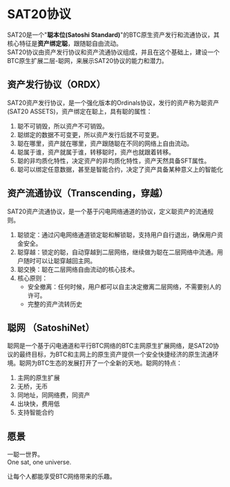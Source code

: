 SAT20协议
=========


SAT20是一个"**聪本位(Satoshi Standard)**"的BTC原生资产发行和流通协议，其核心特征是**资产绑定聪**，跟随聪自由流动。  
SAT20协议由资产发行协议和资产流通协议组成，并且在这个基础上，建设一个BTC原生扩展二层-聪网，来展示SAT20协议的能力和潜力。  


资产发行协议（ORDX）
----
SAT20资产发行协议，是一个强化版本的Ordinals协议，发行的资产称为聪资产(SAT20 ASSETS)，资产绑定在聪上，具有聪的属性：
1. 聪不可销毁，所以资产不可销毁。
2. 聪绑定的数据不可变更，所以资产发行后就不可变更。
3. 聪在哪里，资产就在哪里，资产跟随聪在不同的网络上自由流动。
4. 聪属于谁，资产就属于谁，转移聪时，资产也就跟着转移。
5. 聪的非均质化特性，决定资产的非均质化特性，资产天然具备SFT属性。
6. 聪可以绑定任意数据，甚至是智能合约，决定了资产具备某种意义上的智能化  
  
  
  
资产流通协议（Transcending，穿越）
----
SAT20资产流通协议，是一个基于闪电网络通道的协议，定义聪资产的流通规则。 
1. 聪锁定：通过闪电网络通道锁定聪和解锁聪，支持用户自行退出，确保用户资金安全。
2. 聪穿越：锁定的聪，自动穿越到二层网络，继续做为聪在二层网络中流通。用户随时可以让聪穿越回主网。
3. 聪交换：聪在二层网络自由流动的核心技术。
4. 核心原则：
    * 安全撤离：任何时候，用户都可以自主决定撤离二层网络，不需要别人的许可。
    * 完整的资产流转历史  


聪网 （SatoshiNet）
----
聪网是一个基于闪电通道和平行BTC网络的BTC主网原生扩展网络，是SAT20协议的最终目标，为BTC和主网上的原生资产提供一个安全快捷经济的原生流通环境。聪网为BTC生态的发展打开了一个全新的天地。聪网的特点：
1. 主网的原生扩展
2. 无桥，无币
3. 同地址，同网络费，同资产
4. 出块快，费用低
5. 支持智能合约



愿景
----
一聪一世界。  
One sat, one universe.    

让每个人都能享受BTC网络带来的乐趣。
